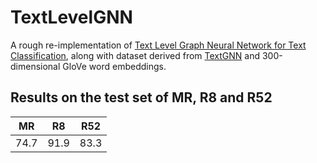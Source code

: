 # TextLevelGNN
A rough re-implementation of [Text Level Graph Neural Network for Text Classification](https://www.aclweb.org/anthology/D19-1345.pdf), along with dataset derived from [TextGNN](https://github.com/yao8839836/text_gcn/tree/master/data) and 300-dimensional GloVe word embeddings. 


## Results on the test set of MR, R8 and R52
| MR | R8 | R52 |
|----|----|----|
| 74.7 | 91.9 | 83.3 |
